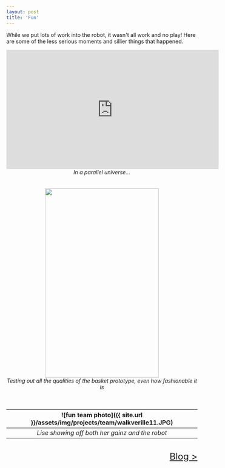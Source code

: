 ```yaml
---
layout: post
title: 'Fun'
---
```


While we put lots of work into the robot, it wasn't all work and no play! Here are some of the less serious moments and sillier things that happened.

 <center><iframe width="560" height="315" src="https://www.youtube.com/embed/gI7ZMV1fsPs" frameborder="0" allowfullscreen></iframe>
<br>
 <i>In a parallel universe...</i></center>

<br>
<br>

<center><img src="{{ site.url }}/assets/img/projects/fun/jasonhat.jpg" width="300" height="500" /> <br>
<i>Testing out all the qualities of the basket prototype, even how fashionable it is</i> </center>

<br>
<br>

|![fun team photo]({{ site.url }}/assets/img/projects/team/walkverille11.JPG)|
|:--:|
|*Lise showing off both her gainz and the robot*|

<br>
<div style="text-align: right"> <font size="+2"><a href="{{ site.url }}/blog.html">Blog ></a></font> </div>
